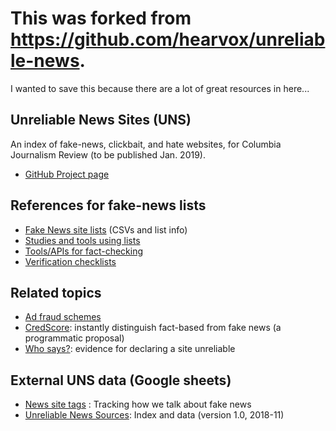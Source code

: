 # This was forked from https://github.com/hearvox/unreliable-news. 
I wanted to save this because there are a lot of great resources in here...

## Unreliable News Sites (UNS)
An index of fake-news, clickbait, and hate websites, for Columbia Journalism Review (to be published Jan. 2019).

* <a href="https://github.com/hearvox/unreliable-news/projects/1">GitHub Project page</a>

## References for fake-news lists
* <a href="https://github.com/hearvox/unreliable-news/blob/master/data/">Fake News site lists</a> (CSVs and list info)
* <a href="https://github.com/hearvox/unreliable-news/blob/master/ref/tools-use-lists.md">Studies and tools using lists</a>
* <a href="https://github.com/hearvox/unreliable-news/blob/master/ref/apis-for-fact-checking.md">Tools/APIs for fact-checking</a>
* <a href="https://github.com/hearvox/unreliable-news/blob/master/ref/news-verification-checklists.md">Verification checklists</a>

## Related topics
* <a href="https://github.com/hearvox/unreliable-news/blob/master/topics/ad-fraud.md">Ad fraud schemes</a>
* <a href="https://github.com/hearvox/unreliable-news/blob/master/topics/credscore.md">CredScore</a>: instantly distinguish fact-based from fake news (a programmatic proposal)
* <a href="https://github.com/hearvox/unreliable-news/blob/master/topics/evidence.md">Who says?</a>: evidence for declaring a site unreliable

## External UNS data (Google sheets)
* <a href="https://docs.google.com/spreadsheets/d/1KrwCeg5hYRJ59fmg5qnXeM2KqDavbawTU0GgzHs7u4c/edit?usp=sharing">News site tags</a> : Tracking how we talk about fake news
* <a href="https://docs.google.com/spreadsheets/d/1ck1_FZC-97uDLIlvRJDTrGqBk0FuDe9yHkluROgpGS8/edit?usp=sharing">Unreliable News Sources</a>: Index and data (version 1.0, 2018-11)


